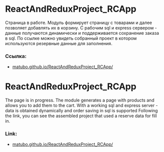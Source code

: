 # ReactAndReduxProject_RCApp

Страница в работе. 
Модуль формирует страницу с товарами и далее позволяет добавлять их в корзину.
C рабочим sql и express сервером - данные получаются динамически и поддерживается сохранение заказа в sql.
По ссылке можно увидеть собранный проект в котором используются резервные данные для заполнения.

### Ссылка:
 - [matubo.github.io/ReactAndReduxProject_RCApp/](https://matubo.github.io/ReactAndReduxProject_RCApp/)

# ReactAndReduxProject_RCApp

The page is in progress.
The module generates a page with products and allows you to add them to the cart.
With a working sql and express server - data is obtained dynamically and order saving in sql is supported
Following the link, you can see the assembled project that used a reserve data for fill in.

### Link:
 - [matubo.github.io/ReactAndReduxProject_RCApp/](https://matubo.github.io/ReactAndReduxProject_RCApp/)
